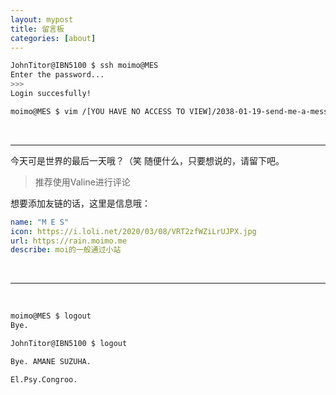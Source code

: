 ```yaml
---
layout: mypost
title: 留言板
categories: [about]
---
```

````bash
JohnTitor@IBN5100 $ ssh moimo@MES
Enter the password... 
>>>
Login succesfully!

moimo@MES $ vim /[YOU HAVE NO ACCESS TO VIEW]/2038-01-19-send-me-a-message.md

````
<br>

-------



今天可是世界的最后一天哦？（笑
随便什么，只要想说的，请留下吧。

> 推荐使用Valine进行评论

想要添加友链的话，这里是信息哦：

```yaml
name: "M E S"
icon: https://i.loli.net/2020/03/08/VRT2zfWZiLrUJPX.jpg
url: https://rain.moimo.me
describe: moi的一般通过小站
```

<br>



-----------

<br>

```bash
moimo@MES $ logout
Bye.

JohnTitor@IBN5100 $ logout

Bye. AMANE SUZUHA.

El.Psy.Congroo.
```

